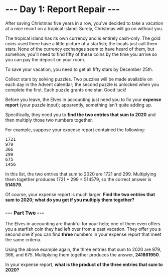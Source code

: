 # --- Day 1: Report Repair ---

After saving Christmas five years in a row, you've decided to take a vacation at a nice resort on a tropical island. Surely, Christmas will go on without you.

The tropical island has its own currency and is entirely cash-only. The gold coins used there have a little picture of a starfish; the locals just call them stars. None of the currency exchanges seem to have heard of them, but somehow, you'll need to find fifty of these coins by the time you arrive so you can pay the deposit on your room.

To save your vacation, you need to get all fifty stars by December 25th.

Collect stars by solving puzzles. Two puzzles will be made available on each day in the Advent calendar; the second puzzle is unlocked when you complete the first. Each puzzle grants one star. Good luck!

Before you leave, the Elves in accounting just need you to fix your <b>expense report</b> (your puzzle input); apparently, something isn't quite adding up.

Specifically, they need you to <b>find the two entries that sum to 2020</b> and then multiply those two numbers together.

For example, suppose your expense report contained the following:
<pre>
1721
979
366
299
675
1456
</pre>

In this list, the two entries that sum to 2020 are 1721 and 299. Multiplying them together produces 1721 * 299 = 514579, so the correct answer is <b>514579</b>.

Of course, your expense report is much larger. <b>Find the two entries that sum to 2020; what do you get if you multiply them together?</b>

### --- Part Two ---

The Elves in accounting are thankful for your help; one of them even offers you a starfish coin they had left over from a past vacation. They offer you a second one if you can find <b>three</b> numbers in your expense report that meet the same criteria.

Using the above example again, the three entries that sum to 2020 are 979, 366, and 675. Multiplying them together produces the answer, <b>241861950</b>.

In your expense report, <b>what is the product of the three entries that sum to 2020?</b>